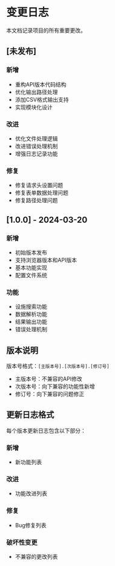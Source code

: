 # 变更日志

本文档记录项目的所有重要更改。

## [未发布]

### 新增
- 重构API版本代码结构
- 优化输出路径处理
- 添加CSV格式输出支持
- 实现模块化设计

### 改进
- 优化文件处理逻辑
- 改进错误处理机制
- 增强日志记录功能

### 修复
- 修复请求头设置问题
- 修复表单数据处理问题
- 修复路径处理问题

## [1.0.0] - 2024-03-20

### 新增
- 初始版本发布
- 支持浏览器版本和API版本
- 基本功能实现
- 配置文件系统

### 功能
- 设施搜索功能
- 数据解析功能
- 结果输出功能
- 错误处理机制

## 版本说明

版本号格式：`[主版本号].[次版本号].[修订号]`

- 主版本号：不兼容的API修改
- 次版本号：向下兼容的功能性新增
- 修订号：向下兼容的问题修正

## 更新日志格式

每个版本更新日志包含以下部分：

### 新增
- 新功能列表

### 改进
- 功能改进列表

### 修复
- Bug修复列表

### 破坏性变更
- 不兼容的更改列表 